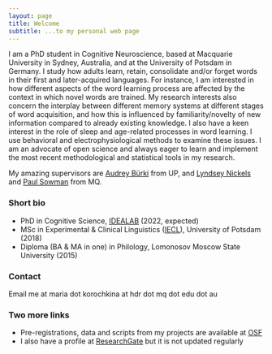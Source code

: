```yaml
---
layout: page
title: Welcome
subtitle: ...to my personal web page
---
```


I am a PhD student in Cognitive Neuroscience, based at Macquarie University in Sydney, Australia, and at the University of Potsdam in Germany. I study how adults learn, retain, consolidate and/or forget words in their first and later-acquired languages. For instance, I am interested in how different aspects of the word learning process are affected by the context in which novel words are trained. My research interests also concern the interplay between different memory systems at different stages of word acquisition, and how this is influenced by familiarity/novelty of new information compared to already existing knowledge. I also have a keen interest in the role of sleep and age-related processes in word learning. I use behavioral and electrophysiological methods to examine these issues. I am an advocate of open science and always eager to learn and implement the most recent methodological and statistical tools in my research.

My amazing supervisors are [Audrey Bürki](https://audreyburki.github.io/Website/) from UP, and [Lyndsey Nickels](https://researchers.mq.edu.au/en/persons/lyndsey-nickels) and [Paul Sowman](https://researchers.mq.edu.au/en/persons/paul-sowman) from MQ. 

### Short bio

* PhD in Cognitive Science, [IDEALAB](https://phd-idealab.com/) (2022, expected)
* MSc in Experimental & Clinical Linguistics ([IECL](https://www.uni-potsdam.de/en/iecl/index)), University of Potsdam (2018)
* Diploma (BA & MA in one) in Philology, Lomonosov Moscow State University (2015)

### Contact

Email me at maria dot korochkina at hdr dot mq dot edu dot au

### Two more links

* Pre-registrations, data and scripts from my projects are available at [OSF](https://osf.io/zf8px/)
* I also have a profile at [ResearchGate](https://www.researchgate.net/profile/Maria_Korochkina) but it is not updated regularly
